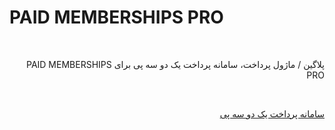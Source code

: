 # PAID MEMBERSHIPS PRO
<br>
<p dir="rtl">
پلاگین / ماژول پرداخت، سامانه پرداخت یک دو سه پی برای PAID MEMBERSHIPS PRO
</p>
<br>
<p dir="rtl">
<a href="https://123pay.ir">سامانه پرداخت یک دو سه پی</a>
</p>
